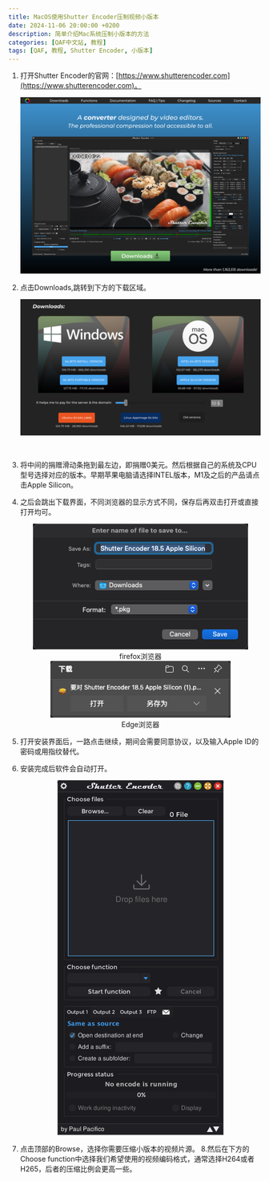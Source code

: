 ```yaml
---
title: MacOS使用Shutter Encoder压制视频小版本
date: 2024-11-06 20:00:00 +0200
description: 简单介绍Mac系统压制小版本的方法
categories: [QAF中文站, 教程]
tags: [QAF, 教程, Shutter Encoder, 小版本]
---
```


1. 打开Shutter Encoder的官网：[https://www.shutterencoder.com](https://www.shutterencoder.com)。
   <br/>

   ![website](/assets/img/post/2024-11-06-how-to-compress-video-by-shutter-encoder/website.png)
    <br/>

2. 点击Downloads,跳转到下方的下载区域。
   <br/>

    ![downloads](/assets/img/post/2024-11-06-how-to-compress-video-by-shutter-encoder/downloads.png)

    <br/>
3. 将中间的捐赠滑动条拖到最左边，即捐赠0美元。然后根据自己的系统及CPU型号选择对应的版本。早期苹果电脑请选择INTEL版本，M1及之后的产品请点击Apple Silicon。
4. 之后会跳出下载界面，不同浏览器的显示方式不同，保存后再双击打开或直接打开均可。
   <center><img src="/assets/img/post/2024-11-06-how-to-compress-video-by-shutter-encoder/versions.png" alt="Firefox浏览器下载界面"><figcaption>firefox浏览器</figcaption></center>

    <center><img src="/assets/img/post/2024-11-06-how-to-compress-video-by-shutter-encoder/versions2.png" alt="Edge浏览器下载界面"><figcaption>Edge浏览器</figcaption></center>
5. 打开安装界面后，一路点击继续，期间会需要同意协议，以及输入Apple ID的密码或用指纹替代。
6. 安装完成后软件会自动打开。
   <center><img src="/assets/img/post/2024-11-06-how-to-compress-video-by-shutter-encoder/se1.png" alt="Shutter Encoder主界面"></center>
7. 点击顶部的Browse，选择你需要压缩小版本的视频片源。
8.然后在下方的Choose function中选择我们希望使用的视频编码格式，通常选择H264或者H265，后者的压缩比例会更高一些。

   

